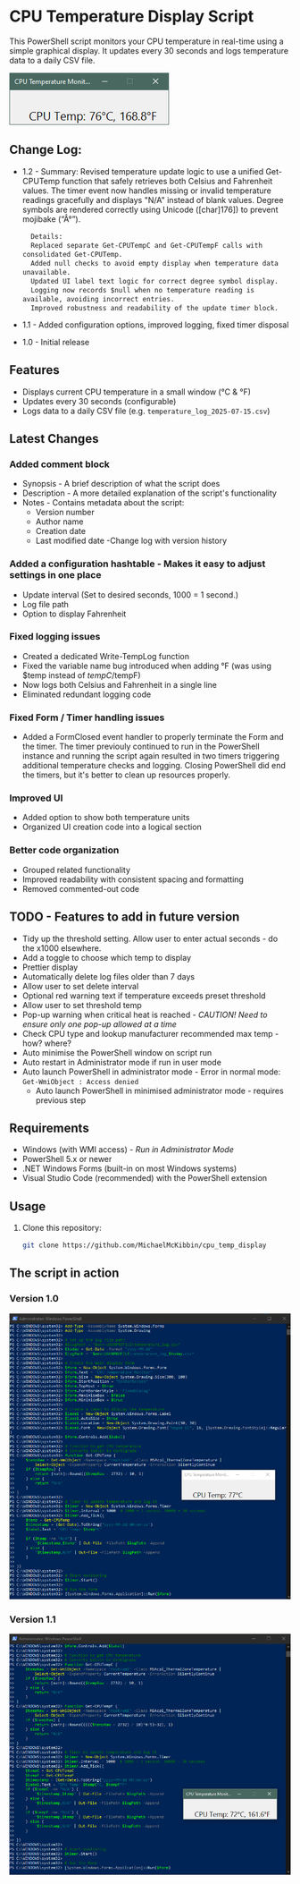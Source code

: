 # CPU Temperature Display Script

This PowerShell script monitors your CPU temperature in real-time using a simple graphical display. It updates every 30 seconds and logs temperature data to a daily CSV file.

![screenshot](screenshot_cpu_temp_CandF.png)

##     Change Log:

- 1.2 - Summary:
        Revised temperature update logic to use a unified Get-CPUTemp function that safely retrieves both Celsius and Fahrenheit values.
        The timer event now handles missing or invalid temperature readings gracefully and displays "N/A" instead of blank values. Degree symbols are rendered correctly using Unicode ([char]176]) to prevent mojibake (“Â°”).

        Details:
        Replaced separate Get-CPUTempC and Get-CPUTempF calls with consolidated Get-CPUTemp.
        Added null checks to avoid empty display when temperature data unavailable.
        Updated UI label text logic for correct degree symbol display.
        Logging now records $null when no temperature reading is available, avoiding incorrect entries.
        Improved robustness and readability of the update timer block.

 - 1.1 - Added configuration options, improved logging, fixed timer disposal
 - 1.0 - Initial release

## Features

- Displays current CPU temperature in a small window (°C & °F)
- Updates every 30 seconds (configurable)
- Logs data to a daily CSV file (e.g. `temperature_log_2025-07-15.csv`)

## Latest Changes

### Added comment block

- Synopsis - A brief description of what the script does
- Description - A more detailed explanation of the script's functionality
- Notes - Contains metadata about the script:
  - Version number
  - Author name
  - Creation date
  - Last modified date
    -Change log with version history

### Added a configuration hashtable - Makes it easy to adjust settings in one place

- Update interval (Set to desired seconds, 1000 = 1 second.)
- Log file path
- Option to display Fahrenheit

### Fixed logging issues

- Created a dedicated Write-TempLog function
- Fixed the variable name bug introduced when adding °F (was using $temp instead of $tempC/$tempF)
- Now logs both Celsius and Fahrenheit in a single line
- Eliminated redundant logging code

### Fixed Form / Timer handling issues

- Added a FormClosed event handler to properly terminate the Form and the timer.
  The timer previouly continued to run in the PowerShell instance and running the script again resulted in two timers triggering additional temperature checks and logging. Closing PowerShell did end the timers, but it's better to clean up resources properly.

### Improved UI

- Added option to show both temperature units
- Organized UI creation code into a logical section

### Better code organization

- Grouped related functionality
- Improved readability with consistent spacing and formatting
- Removed commented-out code

## TODO - Features to add in future version

- Tidy up the threshold setting. Allow user to enter actual seconds - do the x1000 elsewhere.
- Add a toggle to choose which temp to display
- Prettier display
- Automatically delete log files older than 7 days
- Allow user to set delete interval
- Optional red warning text if temperature exceeds preset threshold
- Allow user to set threshold temp
- Pop-up warning when critical heat is reached - _CAUTION! Need to ensure only one pop-up allowed at a time_
- Check CPU type and lookup manufacturer recommended max temp - how? where?
- Auto minimise the PowerShell window on script run
- Auto restart in Administrator mode if run in user mode
- Auto launch PowerShell in administrator mode - Error in normal mode: `Get-WmiObject : Access denied`
  - Auto launch PowerShell in minimised administrator mode - requires previous step

## Requirements

- Windows (with WMI access) - _Run in Administrator Mode_
- PowerShell 5.x or newer
- .NET Windows Forms (built-in on most Windows systems)
- Visual Studio Code (recommended) with the PowerShell extension

## Usage

1. Clone this repository:
   ```bash
   git clone https://github.com/MichaelMcKibbin/cpu_temp_display
   ```

## The script in action

### Version 1.0

![screenshot](screenshot_script.png)

### Version 1.1

![screenshot](screenshot-script-with-fahrenheit.png)
